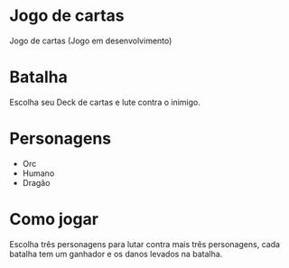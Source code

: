 # Jogo de cartas

Jogo de cartas (Jogo em desenvolvimento)


# Batalha

Escolha seu Deck de cartas e lute contra o inimigo.

# Personagens

- Orc
- Humano
- Dragão

# Como jogar

Escolha três personagens para lutar contra mais três personagens, cada batalha tem um ganhador e os danos levados na batalha.
